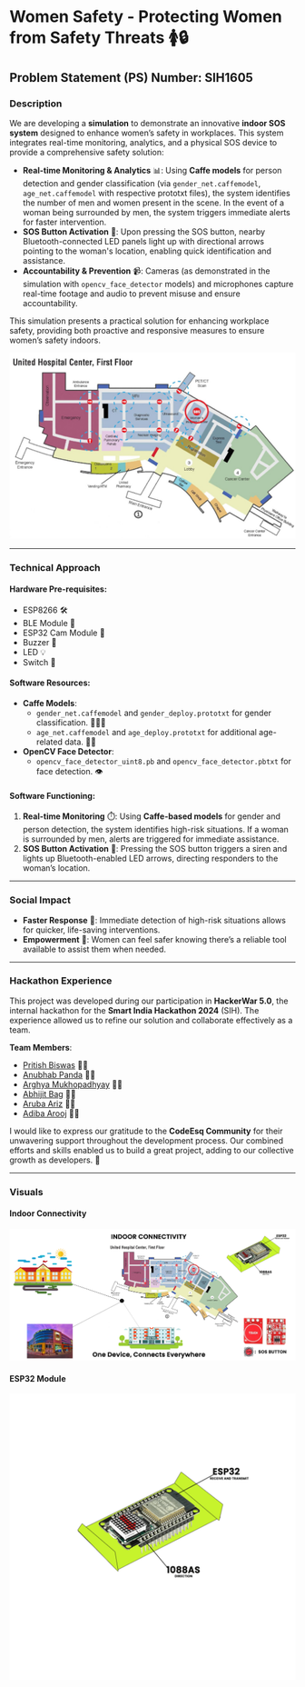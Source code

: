 # Women Safety - Protecting Women from Safety Threats 🚺🔒

## Problem Statement (PS) Number: SIH1605

### Description

We are developing a **simulation** to demonstrate an innovative **indoor SOS system** designed to enhance women’s safety in workplaces. This system integrates real-time monitoring, analytics, and a physical SOS device to provide a comprehensive safety solution:

- **Real-time Monitoring & Analytics** 📊: Using **Caffe models** for person detection and gender classification (via `gender_net.caffemodel`, `age_net.caffemodel` with respective prototxt files), the system identifies the number of men and women present in the scene. In the event of a woman being surrounded by men, the system triggers immediate alerts for faster intervention.
- **SOS Button Activation** 🚨: Upon pressing the SOS button, nearby Bluetooth-connected LED panels light up with directional arrows pointing to the woman's location, enabling quick identification and assistance.
- **Accountability & Prevention** 📹: Cameras (as demonstrated in the simulation with `opencv_face_detector` models) and microphones capture real-time footage and audio to prevent misuse and ensure accountability.

This simulation presents a practical solution for enhancing workplace safety, providing both proactive and responsive measures to ensure women’s safety indoors.

![SOS System Representation](assets/image%20representation%20of%20sos.jpg)

---

### Technical Approach

#### Hardware Pre-requisites:

- ESP8266 🛠️
- BLE Module 📶
- ESP32 Cam Module 📸
- Buzzer 🔔
- LED 💡
- Switch 🔘

#### Software Resources:

- **Caffe Models**:
  - `gender_net.caffemodel` and `gender_deploy.prototxt` for gender classification. 🧑‍🤝‍🧑
  - `age_net.caffemodel` and `age_deploy.prototxt` for additional age-related data. 👶👴
- **OpenCV Face Detector**:
  - `opencv_face_detector_uint8.pb` and `opencv_face_detector.pbtxt` for face detection. 👁️

#### Software Functioning:

1. **Real-time Monitoring** ⏱️: Using **Caffe-based models** for gender and person detection, the system identifies high-risk situations. If a woman is surrounded by men, alerts are triggered for immediate assistance.
2. **SOS Button Activation** 🔔: Pressing the SOS button triggers a siren and lights up Bluetooth-enabled LED arrows, directing responders to the woman’s location.

---

### Social Impact

- **Faster Response** 🚀: Immediate detection of high-risk situations allows for quicker, life-saving interventions.
- **Empowerment** 💪: Women can feel safer knowing there’s a reliable tool available to assist them when needed.

---

### Hackathon Experience

This project was developed during our participation in **HackerWar 5.0**, the internal hackathon for the **Smart India Hackathon 2024** (SIH). The experience allowed us to refine our solution and collaborate effectively as a team.

**Team Members**:

- [Pritish Biswas](https://github.com/pritish-biswas) 👨‍💻
- [Anubhab Panda](https://github.com/anubhabpanda2003) 👨‍💻
- [Arghya Mukhopadhyay](https://github.com/braoninja79) 👨‍💻
- [Abhijit Bag](https://github.com/AbhijitCoder) 👨‍💻
- [Aruba Ariz](https://github.com/ArubaAriz) 👩‍💻
- [Adiba Arooj](https://github.com/adibaarooj) 👩‍💻

I would like to express our gratitude to the **CodeEsq Community** for their unwavering support throughout the development process. Our combined efforts and skills enabled us to build a great project, adding to our collective growth as developers. 🙏

---

### Visuals

#### Indoor Connectivity

![Indoor Connectivity](assets/CFP.jpg)

#### ESP32 Module

![ESP32 Module](assets/1C-FINAL.png)
